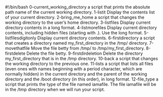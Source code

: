 #!/bin/bash
0-current_working_directory a script that prints the absolute path name of the current working directory.
1-listit Display the contents list of your current directory.
2-bring_me_home a script that changes the working directory to the user’s home directory.
3-listfiles Display current directory contents in a long format.
4-listmorefiles Display current directory contents, including hidden files (starting with .). Use the long format.
5-listfilesdigitonly Display current directory contents.
6-firstdirectory a script that creates a directory named my_first_directory in the /tmp/ directory.
7-movethatfile Move the file betty from /tmp/ to /tmp/my_first_directory.
8-firstdelete Delete the file betty.
9-firstdirdeletion Delete the directory my_first_directory that is in the /tmp directory.
10-back a script that changes the working directory to the previous one.
11-lists a script that lists all files (even ones with names beginning with a period character, which are normally hidden) in the current directory and the parent of the working directory and the /boot directory (in this order), in long format.
12-file_type a script that prints the type of the file named iamafile. The file iamafile will be in the /tmp directory when we will run your script.
